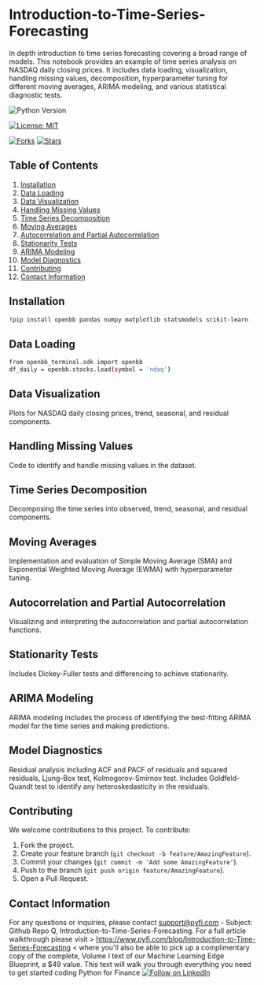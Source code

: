 # Introduction-to-Time-Series-Forecasting
In depth introduction to time series forecasting covering a broad range of models.
This notebook provides an example of time series analysis on NASDAQ daily closing prices. It includes data loading, visualization, handling missing values, decomposition, hyperparameter tuning for different moving averages, ARIMA modeling, and various statistical diagnostic tests.

![Python Version](https://img.shields.io/badge/Python-3.6%2B-blue)

[![License: MIT](https://img.shields.io/badge/License-MIT-yellow.svg)](https://opensource.org/licenses/MIT)

[![Forks](https://img.shields.io/github/forks/Py-Fi-nance/Introduction-to-Time-Series-Forecasting)](https://github.com/Py-Fi-nance/Introduction-to-Time-Series-Forecasting/network)
[![Stars](https://img.shields.io/github/stars/Py-Fi-nance/Introduction-to-Time-Series-Forecasting)](https://github.com/Py-Fi-nance/Introduction-to-Time-Series-Forecasting/stargazers)


## Table of Contents
1. [Installation](#installation)
2. [Data Loading](#data-loading)
3. [Data Visualization](#data-visualization)
4. [Handling Missing Values](#handling-missing-values)
5. [Time Series Decomposition](#time-series-decomposition)
6. [Moving Averages](#moving-averages)
7. [Autocorrelation and Partial Autocorrelation](#autocorrelation-and-partial-autocorrelation)
8. [Stationarity Tests](#stationarity-tests)
9. [ARIMA Modeling](#arima-modeling)
10. [Model Diagnostics](#model-diagnostics)
11. [Contributing](#contributing)
12. [Contact Information](#contact-information)


## Installation <a name="installation"></a>
```bash
!pip install openbb pandas numpy matplotlib statsmodels scikit-learn
```
##  Data Loading <a name="data-loading"></a>
```bash
from openbb_terminal.sdk import openbb
df_daily = openbb.stocks.load(symbol = 'ndaq')
```
## Data Visualization <a name="data-visualization"></a>
Plots for NASDAQ daily closing prices, trend, seasonal, and residual components.

##  Handling Missing Values <a name="handling-missing-values"></a>
Code to identify and handle missing values in the dataset.

##  Time Series Decomposition <a name="time-series-decomposition"></a>
Decomposing the time series into observed, trend, seasonal, and residual components.

##  Moving Averages <a name="moving-averages"></a>
Implementation and evaluation of Simple Moving Average (SMA) and Exponential Weighted Moving Average (EWMA) with hyperparameter tuning.

##  Autocorrelation and Partial Autocorrelation <a name="autocorrelation-and-partial-autocorrelation"></a>
Visualizing and interpreting the autocorrelation and partial autocorrelation functions.

##  Stationarity Tests <a name="stationarity-tests"></a>
Includes Dickey-Fuller tests and differencing to achieve stationarity.

##  ARIMA Modeling <a name="arima-modeling"></a>
ARIMA modeling includes the process of identifying the best-fitting ARIMA model for the time series and making predictions.

##  Model Diagnostics <a name="model-diagnostics"></a>
Residual analysis including ACF and PACF of residuals and squared residuals, Ljung-Box test, Kolmogorov-Smirnov test. Includes Goldfeld-Quandt test to identify any heteroskedasticity in the residuals.

## Contributing <a name="contributing"></a>
We welcome contributions to this project. To contribute:

1. Fork the project.
2. Create your feature branch (`git checkout -b feature/AmazingFeature`).
3. Commit your changes (`git commit -m 'Add some AmazingFeature'`).
4. Push to the branch (`git push origin feature/AmazingFeature`).
5. Open a Pull Request.


## Contact Information <a name="contact-information"></a>
For any questions or inquiries, please contact support@pyfi.com - Subject: Github Repo Q, Introduction-to-Time-Series-Forecasting.
For a full article walkthrough please visit > https://www.pyfi.com/blog/Introduction-to-Time-Series-Forecasting < where you'll also be able to pick up a complimentary copy of the complete, Volume I text of our Machine Learning Edge Blueprint, a $49 value. This text will walk you through everything you need to get started coding Python for Finance
[![Follow on LinkedIn](https://img.shields.io/badge/Follow%20on-LinkedIn-blue?style=social&logo=linkedin)](https://www.linkedin.com/company/pyfi/)
